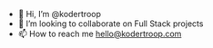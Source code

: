 - 👋 Hi, I’m @kodertroop
- 💞️ I’m looking to collaborate on Full Stack projects
- 📫 How to reach me hello@kodertroop.com

<!---
ktroop-dev1/ktroop-dev1 is a ✨ special ✨ repository because its `README.md` (this file) appears on your GitHub profile.
You can click the Preview link to take a look at your changes.
--->
